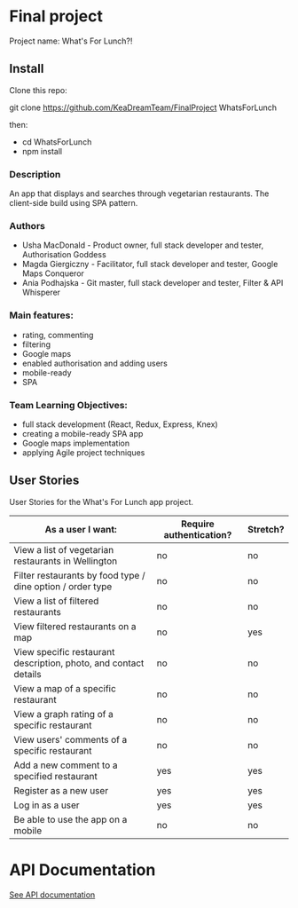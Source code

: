 # Final project

Project name: What's For Lunch?!

## Install

Clone this repo:

git clone https://github.com/KeaDreamTeam/FinalProject WhatsForLunch

then:
- cd WhatsForLunch
- npm install

### Description

An app that displays and searches through vegetarian restaurants. The client-side build using SPA pattern.

### Authors

- Usha MacDonald - Product owner, full stack developer and tester, Authorisation Goddess
- Magda Giergiczny - Facilitator, full stack developer and tester, Google Maps Conqueror
- Ania Podhajska - Git master, full stack developer and tester, Filter & API Whisperer

### Main features:

- rating, commenting
- filtering
- Google maps
- enabled authorisation and adding users
- mobile-ready
- SPA

### Team Learning Objectives:

- full stack development (React, Redux, Express, Knex)
- creating a mobile-ready SPA app
- Google maps implementation
- applying Agile project techniques


## User Stories

User Stories for the What's For Lunch app project.

| As a user I want: | Require authentication? | Stretch? |
| ------ | -------- | -------- |
| View a list of vegetarian restaurants in Wellington | no | no |
| Filter restaurants by food type / dine option / order type | no | no |
| View a list of filtered restaurants | no | no |
| View filtered restaurants on a map  | no | yes |
| View specific restaurant description, photo, and contact details | no | no |
| View a map of a specific restaurant  | no | no |
| View a graph rating of a specific restaurant  | no | no |
| View users' comments of a specific restaurant | no | no |
| Add a new comment to a specified restaurant  | yes | yes |
| Register as a new user  | yes | yes |
| Log in as a user | yes | yes |
| Be able to use the app on a mobile | no | no |


# API Documentation
[See API documentation](https://github.com/KeaDreamTeam/Planning/blob/master/API-Documentation.md)
